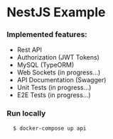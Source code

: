 # NestJS Example

### Implemented features:

- Rest API
- Authorization (JWT Tokens)
- MySQL (TypeORM)
- Web Sockets (in progress...)
- API Documentation (Swagger)
- Unit Tests (in progress...)
- E2E Tests (in progress...)

### Run locally

```
  $ docker-compose up api
```
